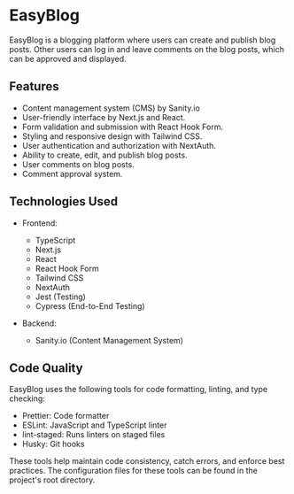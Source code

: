 # EasyBlog

EasyBlog is a blogging platform where users can create and publish blog posts. Other users can log in and leave comments on the blog posts, which can be approved and displayed.

## Features

- Content management system (CMS) by Sanity.io
- User-friendly interface by Next.js and React.
- Form validation and submission with React Hook Form.
- Styling and responsive design with Tailwind CSS.
- User authentication and authorization with NextAuth.
- Ability to create, edit, and publish blog posts.
- User comments on blog posts.
- Comment approval system.

## Technologies Used

- Frontend:
  - TypeScript
  - Next.js
  - React
  - React Hook Form
  - Tailwind CSS
  - NextAuth
  - Jest (Testing)
  - Cypress (End-to-End Testing)

- Backend:
  - Sanity.io (Content Management System)

## Code Quality
EasyBlog uses the following tools for code formatting, linting, and type checking:

- Prettier: Code formatter
- ESLint: JavaScript and TypeScript linter
- lint-staged: Runs linters on staged files
- Husky: Git hooks

These tools help maintain code consistency, catch errors, and enforce best practices. The configuration files for these tools can be found in the project's root directory.

